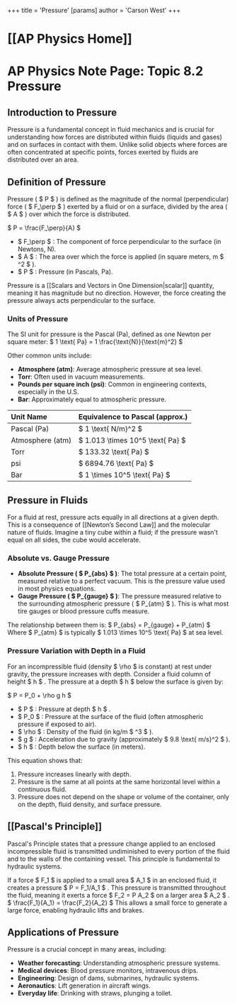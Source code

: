 +++
 title = 'Pressure'
[params]
	author = 'Carson West'
+++
# [[AP Physics Home]]
# AP Physics Note Page: Topic 8.2 Pressure

## Introduction to Pressure

Pressure is a fundamental concept in fluid mechanics and is crucial for understanding how forces are distributed within fluids (liquids and gases) and on surfaces in contact with them. Unlike solid objects where forces are often concentrated at specific points, forces exerted by fluids are distributed over an area.

## Definition of Pressure

Pressure ( $ P $ ) is defined as the magnitude of the normal (perpendicular) force ( $ F_\perp $ ) exerted by a fluid or on a surface, divided by the area ( $ A $ ) over which the force is distributed.

 $ 
P = \frac{F_\perp}{A}
 $ 

-    $ F_\perp $ : The component of force perpendicular to the surface (in Newtons, N).
-    $ A $ : The area over which the force is applied (in square meters, m $ ^2 $ ).
-    $ P $ : Pressure (in Pascals, Pa).

Pressure is a [[Scalars and Vectors in One Dimension|scalar]] quantity, meaning it has magnitude but no direction. However, the force creating the pressure always acts perpendicular to the surface.

### Units of Pressure

The SI unit for pressure is the Pascal (Pa), defined as one Newton per square meter:
 $ 
1 \text{ Pa} = 1 \frac{\text{N}}{\text{m}^2}
 $ 

Other common units include:
-   **Atmosphere (atm)**: Average atmospheric pressure at sea level.
-   **Torr**: Often used in vacuum measurements.
-   **Pounds per square inch (psi)**: Common in engineering contexts, especially in the U.S.
-   **Bar**: Approximately equal to atmospheric pressure.

| Unit Name | Equivalence to Pascal (approx.) |
| :-------- | :------------------------------ |
| Pascal (Pa) |  $ 1 \text{ N/m}^2 $                |
| Atmosphere (atm) |  $ 1.013 \times 10^5 \text{ Pa} $  |
| Torr |  $ 133.32 \text{ Pa} $              |
| psi |  $ 6894.76 \text{ Pa} $             |
| Bar |  $ 1 \times 10^5 \text{ Pa} $       |

## Pressure in Fluids

For a fluid at rest, pressure acts equally in all directions at a given depth. This is a consequence of [[Newton’s Second Law]] and the molecular nature of fluids. Imagine a tiny cube within a fluid; if the pressure wasn't equal on all sides, the cube would accelerate.

### Absolute vs. Gauge Pressure

-   **Absolute Pressure ( $ P_{abs} $ )**: The total pressure at a certain point, measured relative to a perfect vacuum. This is the pressure value used in most physics equations.
-   **Gauge Pressure ( $ P_{gauge} $ )**: The pressure measured relative to the surrounding atmospheric pressure ( $ P_{atm} $ ). This is what most tire gauges or blood pressure cuffs measure.

The relationship between them is:
 $ 
P_{abs} = P_{gauge} + P_{atm}
 $ 
Where  $ P_{atm} $  is typically  $ 1.013 \times 10^5 \text{ Pa} $  at sea level.

### Pressure Variation with Depth in a Fluid

For an incompressible fluid (density  $ \rho $  is constant) at rest under gravity, the pressure increases with depth. Consider a fluid column of height  $ h $ . The pressure at a depth  $ h $  below the surface is given by:

 $ 
P = P_0 + \rho g h
 $ 

-    $ P $ : Pressure at depth  $ h $ .
-    $ P_0 $ : Pressure at the surface of the fluid (often atmospheric pressure if exposed to air).
-    $ \rho $ : Density of the fluid (in kg/m $ ^3 $ ).
-    $ g $ : Acceleration due to gravity (approximately  $ 9.8 \text{ m/s}^2 $ ).
-    $ h $ : Depth below the surface (in meters).

This equation shows that:
1.  Pressure increases linearly with depth.
2.  Pressure is the same at all points at the same horizontal level within a continuous fluid.
3.  Pressure does not depend on the shape or volume of the container, only on the depth, fluid density, and surface pressure.

## [[Pascal's Principle]]

Pascal's Principle states that a pressure change applied to an enclosed incompressible fluid is transmitted undiminished to every portion of the fluid and to the walls of the containing vessel. This principle is fundamental to hydraulic systems.

If a force  $ F_1 $  is applied to a small area  $ A_1 $  in an enclosed fluid, it creates a pressure  $ P = F_1/A_1 $ . This pressure is transmitted throughout the fluid, meaning it exerts a force  $ F_2 = P A_2 $  on a larger area  $ A_2 $ .
 $ 
\frac{F_1}{A_1} = \frac{F_2}{A_2}
 $ 
This allows a small force to generate a large force, enabling hydraulic lifts and brakes.

## Applications of Pressure

Pressure is a crucial concept in many areas, including:
-   **Weather forecasting**: Understanding atmospheric pressure systems.
-   **Medical devices**: Blood pressure monitors, intravenous drips.
-   **Engineering**: Design of dams, submarines, hydraulic systems.
-   **Aeronautics**: Lift generation in aircraft wings.
-   **Everyday life**: Drinking with straws, plunging a toilet.